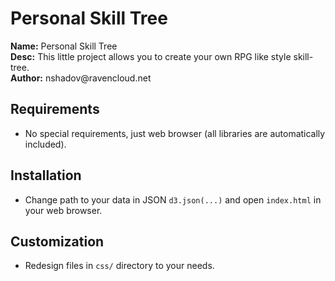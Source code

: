 # Personal Skill Tree

**Name:** Personal Skill Tree  
**Desc:** This little project allows you to create your own RPG like style skill-tree.  
**Author:** nshadov@ravencloud․net


## Requirements

* No special requirements, just web browser (all libraries are automatically included).

## Installation

* Change path to your data in JSON `d3.json(...)` and open `index.html` in your web browser.

## Customization

* Redesign files in `css/` directory to your needs.

